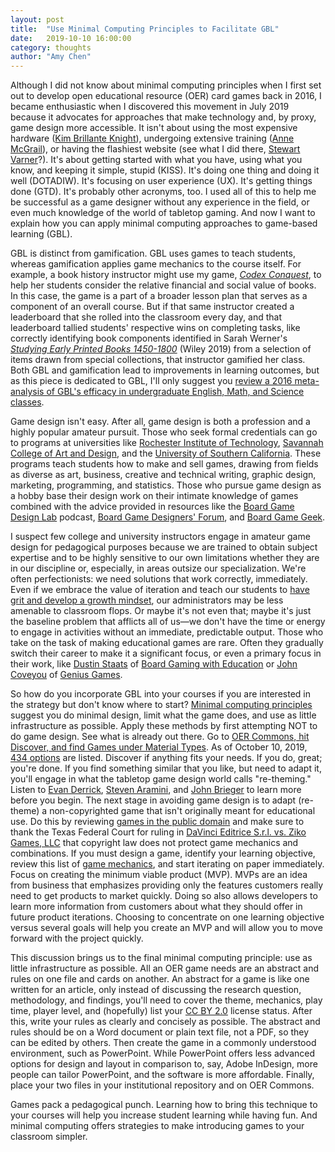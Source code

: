 ```yaml
---
layout: post
title:  "Use Minimal Computing Principles to Facilitate GBL"
date:   2019-10-10 16:00:00
category: thoughts
author: "Amy Chen"
---
```


Although I did not know about minimal computing principles when I first set out to develop open educational resource (OER) card games back in 2016, I became enthusiastic when I discovered this movement in July 2019 because it advocates for approaches that make technology and, by proxy, game design more accessible. It isn't about using the most expensive hardware ([Kim Brillante Knight](https://go-dh.github.io/mincomp/thoughts/2017/02/18/knight-makingspace/)), undergoing extensive training ([Anne McGrail](https://go-dh.github.io/mincomp/thoughts/2017/02/17/mcgrail-choices/)), or having the flashiest website (see what I did there, [Stewart Varner](https://go-dh.github.io/mincomp/thoughts/2017/01/15/mincomp-libraries-intro/)?). It's about getting started with what you have, using what you know, and keeping it simple, stupid (KISS). It's doing one thing and doing it well (DOTADIW). It's focusing on user experience (UX). It's getting things done (GTD). It's probably other acronyms, too. I used all of this to help me be successful as a game designer without any experience in the field, or even much knowledge of the world of tabletop gaming. And now I want to explain how you can apply minimal computing approaches to game-based learning (GBL).

GBL is distinct from gamification. GBL uses games to teach students, whereas gamification applies game mechanics to the course itself. For example, a book history instructor might use my game, [_Codex Conquest_](https://humangames.lab.uiowa.edu/games/codex-conquest), to help her students consider the relative financial and social value of books. In this case, the game is a part of a broader lesson plan that serves as a component of an overall course. But if that same instructor created a leaderboard that she rolled into the classroom every day, and that leaderboard tallied students' respective wins on completing tasks, like correctly identifying book components identified in Sarah Werner's [_Studying Early Printed Books 1450-1800_](https://www.wiley.com/en-us/Studying+Early+Printed+Books%2C+1450+1800%3A+A+Practical+Guide-p-9781119049951) (Wiley 2019) from a selection of items drawn from special collections, that instructor gamified her class. Both GBL and gamification lead to improvements in learning outcomes, but as this piece is dedicated to GBL, I'll only suggest you [review a 2016 meta-analysis of GBL's efficacy in undergraduate English, Math, and Science classes](https://doi.org/10.1177/1046878116632484).

Game design isn't easy. After all, game design is both a profession and a highly popular amateur pursuit. Those who seek formal credentials can go to programs at universities like [Rochester Institute of Technology](https://www.rit.edu/study/game-design-and-development-bs), [Savannah College of Art and Design](https://www.scad.edu/academics/programs/interactive-design-and-game-development), and the [University of Southern California](https://games.usc.edu/). These programs teach students how to make and sell games, drawing from fields as diverse as art, business, creative and technical writing, graphic design, marketing, programming, and statistics. Those who pursue game design as a hobby base their design work on their intimate knowledge of games combined with the advice provided in resources like the [Board Game Design Lab](https://www.boardgamedesignlab.com/) podcast, [Board Game Designers' Forum](https://www.bgdf.com/), and [Board Game Geek](https://boardgamegeek.com/).

I suspect few college and university instructors engage in amateur game design for pedagogical purposes because we are trained to obtain subject expertise and to be highly sensitive to our own limitations whether they are in our discipline or, especially, in areas outsize our specialization. We're often perfectionists: we need solutions that work correctly, immediately. Even if we embrace the value of iteration and teach our students to [have grit and develop a growth mindset](https://eric.ed.gov/?id=EJ1051129), our administrators may be less amenable to classroom flops. Or maybe it's not even that; maybe it's just the baseline problem that afflicts all of us—we don't have the time or energy to engage in activities without an immediate, predictable output. Those who take on the task of making educational games are rare. Often they gradually switch their career to make it a significant focus, or even a primary focus in their work, like [Dustin Staats](https://boardgamegeek.com/boardgamepodcastepisode/266329/gaming-classroom-dustin-staats) of [Board Gaming with Education](https://www.boardgamingwitheducation.com/) or [John Coveyou](https://boardgamegeek.com/boardgamepodcastepisode/284581/fun-and-educational-games-john-coveyou) of [Genius Games](https://www.geniusgames.org/collections/science-based-tabletop-games).

So how do you incorporate GBL into your courses if you are interested in the strategy but don't know where to start? [Minimal computing principles](https://go-dh.github.io/mincomp/thoughts/2016/10/02/minimal-definitions/) suggest you do minimal design, limit what the game does, and use as little infrastructure as possible. Apply these methods by first attempting NOT to do game design. See what is already out there. Go to [OER Commons, hit Discover, and find Games under Material Types](https://www.oercommons.org/oer). As of October 10, 2019, [434 options](https://www.oercommons.org/browse?f.material_types=game) are listed. Discover if anything fits your needs. If you do, great; you're done. If you find something similar that you like, but need to adapt it, you'll engage in what the tabletop game design world calls "re-theming." Listen to [Evan Derrick](https://boardgamegeek.com/boardgamepodcastepisode/215487/theme-and-how-bring-it-out-evan-derrick), [Steven Aramini](https://boardgamegeek.com/boardgamepodcastepisode/274739/bonus-steven-aramini-re-theming-game), and [John Brieger](https://boardgamegeek.com/boardgamepodcastepisode/300928/bonus-john-brieger-re-theming-game) to learn more before you begin. The next stage in avoiding game design is to adapt (re-theme) a non-copyrighted game that isn't originally meant for educational use. Do this by reviewing [games in the public domain](https://boardgamegeek.com/geeklist/1061/top-20-public-domain-games-quotinternet-top-100-ga) and make sure to thank the Texas Federal Court for ruling in [DaVinci Editrice S.r.l. vs. Ziko Games, LLC](https://law.justia.com/cases/federal/district-courts/texas/txsdce/4:2013cv03415/1134359/44/) that copyright law does not protect game mechanics and combinations. If you must design a game, identify your learning objective, review this list of [game mechanics](https://boardgamegeek.com/browse/boardgamemechanic), and start iterating on paper immediately. Focus on creating the minimum viable product (MVP). MVPs are an idea from business that emphasizes providing only the features customers really need to get products to market quickly. Doing so also allows developers to learn more information from customers about what they should offer in future product iterations. Choosing to concentrate on one learning objective versus several goals will help you create an MVP and will allow you to move forward with the project quickly.

This discussion brings us to the final minimal computing principle: use as little infrastructure as possible. All an OER game needs are an abstract and rules on one file and cards on another. An abstract for a game is like one written for an article, only instead of discussing the research question, methodology, and findings, you'll need to cover the theme, mechanics, play time, player level, and (hopefully) list your [CC BY 2.0](https://creativecommons.org/licenses/by/2.0/) license status. After this, write your rules as clearly and concisely as possible. The abstract and rules should be on a Word document or plain text file, not a PDF, so they can be edited by others. Then create the game in a commonly understood environment, such as PowerPoint. While PowerPoint offers less advanced options for design and layout in comparison to, say, Adobe InDesign, more people can tailor PowerPoint, and the software is more affordable. Finally, place your two files in your institutional repository and on OER Commons.

Games pack a pedagogical punch. Learning how to bring this technique to your courses will help you increase student learning while having fun. And minimal computing offers strategies to make introducing games to your classroom simpler.
